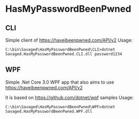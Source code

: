 # HasMyPasswordBeenPwned

## CLI
Simple client of https://haveibeenpwned.com/API/v2
Usage: 

`C:\bin\Savaged\HasMyPasswordBeenPwned\CLI>dotnet Savaged.HasMyPasswordBeenPwned.CLI.dll password1234`

## WPF
Simple .Net Core 3.0 WPF app that also aims to use https://haveibeenpwned.com/API/v2

It is based on https://github.com/dotnet/wpf samples
Usage: 

`C:\bin\Savaged\HasMyPasswordBeenPwned\WPF>dotnet Savaged.HasMyPasswordBeenPwned.WPF.dll`
